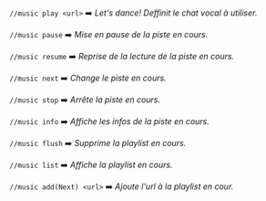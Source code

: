 `//music play <url>`
:arrow_right:	*Let's dance! Deffinit le chat vocal à utiliser.*

`//music pause`
:arrow_right:	*Mise en pause de la piste en cours.*

`//music resume`
:arrow_right:	*Reprise de la lecture de la piste en cours.*

`//music next`
:arrow_right:	*Change le piste en cours.*

`//music stop`
:arrow_right:	*Arrête la piste en cours.*

`//music info`
:arrow_right:	*Affiche les infos de la piste en cours.*

`//music flush`
:arrow_right:	*Supprime la playlist en cours.*

`//music list`
:arrow_right:	*Affiche la playlist en cours.*

`//music add(Next) <url>`
:arrow_right:	*Ajoute l'url à la playlist en cour.*